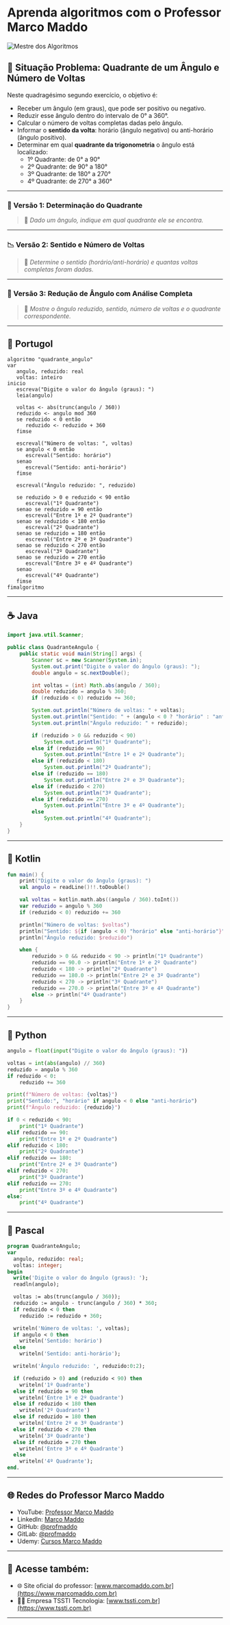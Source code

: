 # Aprenda algoritmos com o Professor Marco Maddo
![Mestre dos Algoritmos](https://raw.githubusercontent.com/profmaddo/algoritmos-resolvidos-java-kotlin-python-pascal/main/images/mestre-dos-algoritmos-02.jpeg)
## 🧠 Situação Problema: Quadrante de um Ângulo e Número de Voltas

Neste quadragésimo segundo exercício, o objetivo é:

- Receber um ângulo (em graus), que pode ser positivo ou negativo.
- Reduzir esse ângulo dentro do intervalo de 0° a 360°.
- Calcular o número de voltas completas dadas pelo ângulo.
- Informar o **sentido da volta**: horário (ângulo negativo) ou anti-horário (ângulo positivo).
- Determinar em qual **quadrante da trigonometria** o ângulo está localizado:
  - 1º Quadrante: de 0° a 90°
  - 2º Quadrante: de 90° a 180°
  - 3º Quadrante: de 180° a 270°
  - 4º Quadrante: de 270° a 360°

---

### 🔄 Versão 1: Determinação do Quadrante
> 🧭 *Dado um ângulo, indique em qual quadrante ele se encontra.*

---

### 📉 Versão 2: Sentido e Número de Voltas
> 🔁 *Determine o sentido (horário/anti-horário) e quantas voltas completas foram dadas.*

---

### 📐 Versão 3: Redução de Ângulo com Análise Completa
> 🧠 *Mostre o ângulo reduzido, sentido, número de voltas e o quadrante correspondente.*

---

## 💬 Portugol

```portugol
algoritmo "quadrante_angulo"
var
   angulo, reduzido: real
   voltas: inteiro
inicio
   escreva("Digite o valor do ângulo (graus): ")
   leia(angulo)

   voltas <- abs(trunc(angulo / 360))
   reduzido <- angulo mod 360
   se reduzido < 0 então
      reduzido <- reduzido + 360
   fimse

   escreval("Número de voltas: ", voltas)
   se angulo < 0 então
      escreval("Sentido: horário")
   senao
      escreval("Sentido: anti-horário")
   fimse

   escreval("Ângulo reduzido: ", reduzido)

   se reduzido > 0 e reduzido < 90 então
      escreval("1º Quadrante")
   senao se reduzido = 90 então
      escreval("Entre 1º e 2º Quadrante")
   senao se reduzido < 180 então
      escreval("2º Quadrante")
   senao se reduzido = 180 então
      escreval("Entre 2º e 3º Quadrante")
   senao se reduzido < 270 então
      escreval("3º Quadrante")
   senao se reduzido = 270 então
      escreval("Entre 3º e 4º Quadrante")
   senao
      escreval("4º Quadrante")
   fimse
fimalgoritmo
```

---

## ☕ Java

```java
import java.util.Scanner;

public class QuadranteAngulo {
    public static void main(String[] args) {
        Scanner sc = new Scanner(System.in);
        System.out.print("Digite o valor do ângulo (graus): ");
        double angulo = sc.nextDouble();

        int voltas = (int) Math.abs(angulo / 360);
        double reduzido = angulo % 360;
        if (reduzido < 0) reduzido += 360;

        System.out.println("Número de voltas: " + voltas);
        System.out.println("Sentido: " + (angulo < 0 ? "horário" : "anti-horário"));
        System.out.println("Ângulo reduzido: " + reduzido);

        if (reduzido > 0 && reduzido < 90)
            System.out.println("1º Quadrante");
        else if (reduzido == 90)
            System.out.println("Entre 1º e 2º Quadrante");
        else if (reduzido < 180)
            System.out.println("2º Quadrante");
        else if (reduzido == 180)
            System.out.println("Entre 2º e 3º Quadrante");
        else if (reduzido < 270)
            System.out.println("3º Quadrante");
        else if (reduzido == 270)
            System.out.println("Entre 3º e 4º Quadrante");
        else
            System.out.println("4º Quadrante");
    }
}
```

---

## 💙 Kotlin

```kotlin
fun main() {
    print("Digite o valor do ângulo (graus): ")
    val angulo = readLine()!!.toDouble()

    val voltas = kotlin.math.abs((angulo / 360).toInt())
    var reduzido = angulo % 360
    if (reduzido < 0) reduzido += 360

    println("Número de voltas: $voltas")
    println("Sentido: ${if (angulo < 0) "horário" else "anti-horário"}")
    println("Ângulo reduzido: $reduzido")

    when {
        reduzido > 0 && reduzido < 90 -> println("1º Quadrante")
        reduzido == 90.0 -> println("Entre 1º e 2º Quadrante")
        reduzido < 180 -> println("2º Quadrante")
        reduzido == 180.0 -> println("Entre 2º e 3º Quadrante")
        reduzido < 270 -> println("3º Quadrante")
        reduzido == 270.0 -> println("Entre 3º e 4º Quadrante")
        else -> println("4º Quadrante")
    }
}
```

---

## 🐍 Python

```python
angulo = float(input("Digite o valor do ângulo (graus): "))

voltas = int(abs(angulo) // 360)
reduzido = angulo % 360
if reduzido < 0:
    reduzido += 360

print(f"Número de voltas: {voltas}")
print("Sentido:", "horário" if angulo < 0 else "anti-horário")
print(f"Ângulo reduzido: {reduzido}")

if 0 < reduzido < 90:
    print("1º Quadrante")
elif reduzido == 90:
    print("Entre 1º e 2º Quadrante")
elif reduzido < 180:
    print("2º Quadrante")
elif reduzido == 180:
    print("Entre 2º e 3º Quadrante")
elif reduzido < 270:
    print("3º Quadrante")
elif reduzido == 270:
    print("Entre 3º e 4º Quadrante")
else:
    print("4º Quadrante")
```

---

## 🧙 Pascal

```pascal
program QuadranteAngulo;
var
  angulo, reduzido: real;
  voltas: integer;
begin
  write('Digite o valor do ângulo (graus): ');
  readln(angulo);

  voltas := abs(trunc(angulo / 360));
  reduzido := angulo - trunc(angulo / 360) * 360;
  if reduzido < 0 then
    reduzido := reduzido + 360;

  writeln('Número de voltas: ', voltas);
  if angulo < 0 then
    writeln('Sentido: horário')
  else
    writeln('Sentido: anti-horário');

  writeln('Ângulo reduzido: ', reduzido:0:2);

  if (reduzido > 0) and (reduzido < 90) then
    writeln('1º Quadrante')
  else if reduzido = 90 then
    writeln('Entre 1º e 2º Quadrante')
  else if reduzido < 180 then
    writeln('2º Quadrante')
  else if reduzido = 180 then
    writeln('Entre 2º e 3º Quadrante')
  else if reduzido < 270 then
    writeln('3º Quadrante')
  else if reduzido = 270 then
    writeln('Entre 3º e 4º Quadrante')
  else
    writeln('4º Quadrante');
end.
```

---

## 🌐 Redes do Professor Marco Maddo

- YouTube: [Professor Marco Maddo](https://www.youtube.com/@ProfessorMarcoMaddo)
- LinkedIn: [Marco Maddo](https://www.linkedin.com/in/marcomaddo/)
- GitHub: [@profmaddo](https://github.com/profmaddo)
- GitLab: [@profmaddo](https://gitlab.com/profmaddo)
- Udemy: [Cursos Marco Maddo](https://www.udemy.com/user/marcomaddo/)

---

## 🚀 Acesse também:

- 🌐 Site oficial do professor: [www.marcomaddo.com.br](https://www.marcomaddo.com.br)
- 🧑‍💼 Empresa TSSTI Tecnologia: [www.tssti.com.br](https://www.tssti.com.br)

---
